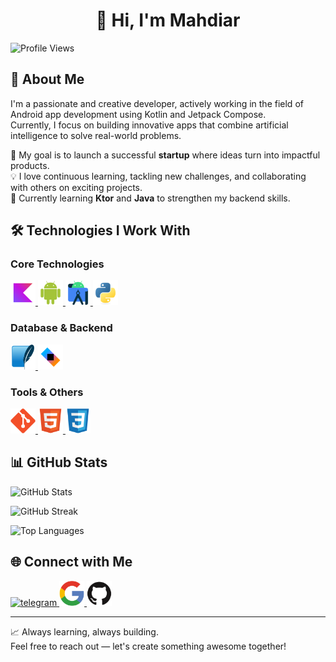 <h1 align="center">👋 Hi, I'm Mahdiar</h1>

![Profile Views](https://komarev.com/ghpvc/?username=mahdiar-barzegarr&color=blueviolet)

## 🚀 About Me
I'm a passionate and creative developer, actively working in the field of Android app development using Kotlin and Jetpack Compose.  
Currently, I focus on building innovative apps that combine artificial intelligence to solve real-world problems.

🚀 My goal is to launch a successful **startup** where ideas turn into impactful products.  
💡 I love continuous learning, tackling new challenges, and collaborating with others on exciting projects.  
🧠 Currently learning **Ktor** and **Java** to strengthen my backend skills.

## 🛠️ Technologies I Work With

### Core Technologies
<p align="left">
  <a href="https://kotlinlang.org" target="_blank" rel="noreferrer">
    <img src="https://raw.githubusercontent.com/devicons/devicon/master/icons/kotlin/kotlin-original.svg" alt="kotlin" width="40" height="40"/>
  </a>
  <a href="https://developer.android.com/jetpack/compose" target="_blank" rel="noreferrer">
    <img src="https://raw.githubusercontent.com/devicons/devicon/master/icons/android/android-original.svg" alt="android" width="40" height="40"/>
  </a>
  <a href="https://developer.android.com/studio" target="_blank" rel="noreferrer">
    <img src="https://raw.githubusercontent.com/devicons/devicon/master/icons/androidstudio/androidstudio-original.svg" alt="androidstudio" width="40" height="40"/>
  </a>
  <a href="https://www.python.org" target="_blank" rel="noreferrer">
    <img src="https://raw.githubusercontent.com/devicons/devicon/master/icons/python/python-original.svg" alt="python" width="40" height="40"/>
  </a>
</p>

### Database & Backend
<p align="left">
  <a href="https://developer.android.com/training/data-storage/room" target="_blank" rel="noreferrer">
    <img src="https://raw.githubusercontent.com/devicons/devicon/master/icons/sqlite/sqlite-original.svg" alt="sqlite" width="40" height="40"/>
  </a>
  <a href="https://ktor.io" target="_blank" rel="noreferrer">
    <img src="https://raw.githubusercontent.com/devicons/devicon/master/icons/ktor/ktor-original.svg" alt="ktor" width="40" height="40"/>
  </a>
</p>

### Tools & Others
<p align="left">
  <a href="https://git-scm.com" target="_blank" rel="noreferrer">
    <img src="https://raw.githubusercontent.com/devicons/devicon/master/icons/git/git-original.svg" alt="git" width="40" height="40"/>
  </a>
  <a href="https://www.w3.org/html/" target="_blank" rel="noreferrer">
    <img src="https://raw.githubusercontent.com/devicons/devicon/master/icons/html5/html5-original.svg" alt="html5" width="40" height="40"/>
  </a>
  <a href="https://www.w3schools.com/css/" target="_blank" rel="noreferrer">
    <img src="https://raw.githubusercontent.com/devicons/devicon/master/icons/css3/css3-original.svg" alt="css3" width="40" height="40"/>
  </a>
</p>

## 📊 GitHub Stats
![GitHub Stats](https://github-readme-stats.vercel.app/api?username=mahdiar-barzegarr&show_icons=true&theme=radical)

![GitHub Streak](https://github-readme-streak-stats.herokuapp.com/?user=mahdiar-barzegarr&theme=radical)

![Top Languages](https://github-readme-stats.vercel.app/api/top-langs/?username=mahdiar-barzegarr&layout=compact&theme=radical)

## 🌐 Connect with Me
<p align="left">
  <a href="https://t.me/madyarb" target="_blank" rel="noreferrer">
    <img src="https://upload.wikimedia.org/wikipedia/commons/6/67/Telegram_icon_%282019%29.svg" alt="telegram" width="40" height="40"/>
  </a>
  <a href="mailto:mahdiarbarzegar0@gmail.com" target="_blank" rel="noreferrer">
    <img src="https://raw.githubusercontent.com/devicons/devicon/master/icons/google/google-original.svg" alt="gmail" width="40" height="40"/>
  </a>
  <a href="https://github.com/mahdiar-barzegarr" target="_blank" rel="noreferrer">
    <img src="https://raw.githubusercontent.com/devicons/devicon/master/icons/github/github-original.svg" alt="github" width="40" height="40"/>
  </a>
</p>

---
📈 Always learning, always building.  
Feel free to reach out — let's create something awesome together!
